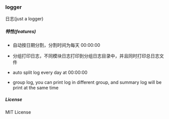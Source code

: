 ### logger

日志(just a logger)

##### 特性(features)

- 自动按日期分割，分割时间为每天 00:00:00 
- 分组打印日志，不同模块日志打印到分组日志目录中，并且同时打印总日志文件

- auto split log every day at 00:00:00
- group log, you can print log in different group, and summary log will be print at the same time

##### License

MIT License

